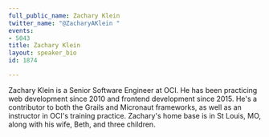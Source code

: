 ```yaml
---
full_public_name: Zachary Klein
twitter_name: "@ZacharyAKlein "
events:
- 5043
title: Zachary Klein
layout: speaker_bio
id: 1874

---
```

Zachary Klein is a Senior Software Engineer at OCI.  He has been practicing web development since 2010 and frontend development since 2015. He's a contributor to both the Grails and Micronaut frameworks, as well as an instructor in OCI's training practice. Zachary's home base is in St Louis, MO, along with his wife, Beth, and three children.

